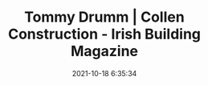 ---
"title": "Tommy Drumm | Collen Construction - Irish Building Magazine"
"date": "2021-10-18 6:35:34"
"feed_name": "GOOGLENEWSCONSTRUCTION"
"feed_website": "https://news.google.com/search?q=construction%2Bincident&hl=en-US&gl=US&ceid=US:en"
"feed_rss": "https://news.google.com/rss/search?q=construction%2Bincident&hl=en-US&gl=US&ceid=US:en"
"link": "https://irishbuildingmagazine.ie/2021/10/18/tommy-drumm-collen-construction/"
"source": "{'href': 'https://irishbuildingmagazine.ie', 'title': 'Irish Building Magazine'}"
"file": "_posts/2021-1-1-3899293cec7ad5465439b2a26c63c62dde7b76a1.md"
"accident": "0"
"drilling": "0"
"represented_by": "0"
"dead": "0"
"injured": "0"
"arrested": "0"
"place": "unknown place"
"where": "unknown site"
"causes": "unknown"
"place_uri": "unknown place"
---